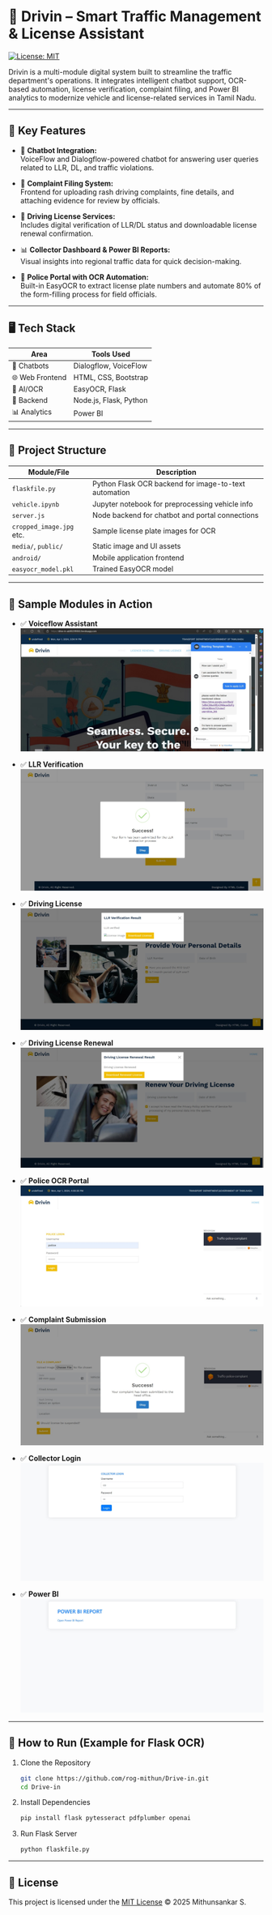 # 🚗 Drivin – Smart Traffic Management & License Assistant

[![License: MIT](https://img.shields.io/badge/License-MIT-yellow.svg)](LICENSE)

Drivin is a multi-module digital system built to streamline the traffic department's operations. It integrates intelligent chatbot support, OCR-based automation, license verification, complaint filing, and Power BI analytics to modernize vehicle and license-related services in Tamil Nadu.

---

## 📌 Key Features

- 🧠 **Chatbot Integration:**  
  VoiceFlow and Dialogflow-powered chatbot for answering user queries related to LLR, DL, and traffic violations.

- 📄 **Complaint Filing System:**  
  Frontend for uploading rash driving complaints, fine details, and attaching evidence for review by officials.

- 🧾 **Driving License Services:**  
  Includes digital verification of LLR/DL status and downloadable license renewal confirmation.

- 📊 **Collector Dashboard & Power BI Reports:**  
  Visual insights into regional traffic data for quick decision-making.

- 👮 **Police Portal with OCR Automation:**  
  Built-in EasyOCR to extract license plate numbers and automate 80% of the form-filling process for field officials.

---

## 🖥 Tech Stack

| Area             | Tools Used                                        |
|------------------|---------------------------------------------------|
| 💬 Chatbots      | Dialogflow, VoiceFlow                             |
| 🌐 Web Frontend  | HTML, CSS, Bootstrap                              |
| 🧠 AI/OCR        | EasyOCR, Flask                                     |
| 🧾 Backend       | Node.js, Flask, Python                            |
| 📊 Analytics     | Power BI                                          |

---

## 📁 Project Structure

| Module/File                | Description                                           |
|----------------------------|-------------------------------------------------------|
| `flaskfile.py`             | Python Flask OCR backend for image-to-text automation|
| `vehicle.ipynb`            | Jupyter notebook for preprocessing vehicle info       |
| `server.js`                | Node backend for chatbot and portal connections       |
| `cropped_image.jpg` etc.   | Sample license plate images for OCR                  |
| `media/`, `public/`        | Static image and UI assets                           |
| `android/`                 | Mobile application frontend                          |
| `easyocr_model.pkl`        | Trained EasyOCR model                                |

---

## 🧪 Sample Modules in Action

- ✅ **Voiceflow Assistant**
  ![Voiceflow](media/Voiceflowchatbot.jpg)

- ✅ **LLR Verification**
  ![LLR](media/LLR.jpg)

- ✅ **Driving License**
  ![Renewal](media/License.jpg)

- ✅ **Driving License Renewal**
  ![Renewal](media/Renewal.jpg)

- ✅ **Police OCR Portal**
  ![Police](media/policelogin.jpg)

- ✅ **Complaint Submission**
  ![Complaint](media/complaint.jpg)

- ✅ **Collector Login**
  ![Collector Login](media/collectorlogin.jpg)

- ✅ **Power BI**
  ![Power BI](media/PowerBiReport.jpg)

---

## 🚀 How to Run (Example for Flask OCR)

1. Clone the Repository  
   ```bash
   git clone https://github.com/rog-mithun/Drive-in.git
   cd Drive-in

2. Install Dependencies
   ```bash
   pip install flask pytesseract pdfplumber openai

3. Run Flask Server
   ```bash
   python flaskfile.py

---

## 📖 License

This project is licensed under the [MIT License](LICENSE) © 2025 Mithunsankar S.
